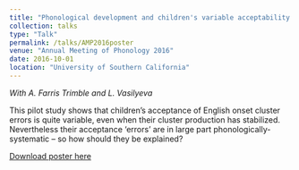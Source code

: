 ```yaml
---
title: "Phonological development and children's variable acceptability judgments of onset clusters"
collection: talks
type: "Talk"
permalink: /talks/AMP2016poster
venue: "Annual Meeting of Phonology 2016"
date: 2016-10-01
location: "University of Southern California"
---
```

*With A. Farris Trimble and L. Vasilyeva*

This pilot study shows that children’s acceptance of English onset cluster errors is quite variable, even when their cluster production has stabilized. Nevertheless their acceptance ‘errors’ are in large part phonologically-systematic – so how should they be explained? 

[Download poster here](http://amtessier.github.io/files/TessierFarrisTrimbleVasilyeva2016.pdf)
